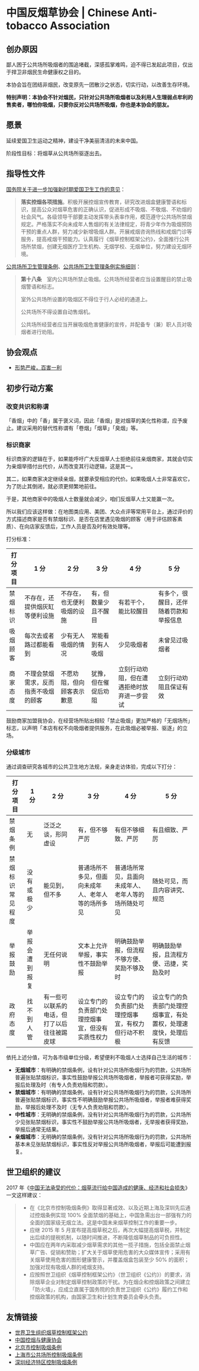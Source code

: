 # 中国反烟草协会 | Chinese Anti-tobacco Association

## 创办原因

鄙人困于公共场所吸烟者的围追堵截，深感孤掌难鸣，迫不得已发起此项目，仅出于捍卫非烟民生命健康权之目的。

本协会旨在团结非烟民，改变原先一团散沙之状态，切实行动，以改善生存环境。

**特别声明：本协会不针对烟民，只针对公共场所吸烟者以及利用人生理弱点牟利的售卖者，哪怕你吸烟，只要你反对公共场所吸烟，你也是本协会的朋友。**

## 愿景

延续爱国卫生运动之精神，建设干净美丽清洁的未来中国。

阶段性目标：将烟草从公共场所驱逐出去。

## 指导性文件

[国务院关于进一步加强新时期爱国卫生工作的意见](https://www.gov.cn/gongbao/content/2015/content_2806001.htm)：

> **落实控烟各项措施**。积极开展控烟宣传教育，研究改进烟盒健康警语和标识，提高公众对烟草危害的正确认识，促进形成不吸烟、不敬烟、不劝烟的社会风气。各级领导干部要主动发挥带头表率作用，模范遵守公共场所禁烟规定。严格落实不向未成年人售烟的有关法律规定，将青少年作为吸烟预防干预的重点人群，努力减少新增吸烟人群。开展戒烟咨询热线和戒烟门诊等服务，提高戒烟干预能力。认真履行《烟草控制框架公约》，全面推行公共场所禁烟，创建无烟医疗卫生机构、无烟学校、无烟单位，努力建设无烟环境。

[公共场所卫生管理条例](http://xzfg.moj.gov.cn/front/law/detail?LawID=1755)、[公共场所卫生管理条例实施细则](https://www.fxqhm.gov.cn/content/2023/797648.html)：

> **第十八条**　室内公共场所禁止吸烟。公共场所经营者应当设置醒目的禁止吸烟警语和标志。
>
> 室外公共场所设置的吸烟区不得位于行人必经的通道上。
>
> 公共场所不得设置自动售烟机。
>
> 公共场所经营者应当开展吸烟危害健康的宣传，并配备专（兼）职人员对吸烟者进行劝阻。

## 协会观点

- [形势严峻，百害一利](https://github.com/CNAntiTobaccoAssn/Chinese-Anti-tobacco-Association/blob/main/%E5%BD%A2%E5%8A%BF%E4%B8%A5%E5%B3%BB%EF%BC%8C%E7%99%BE%E5%AE%B3%E4%B8%80%E5%88%A9/%E5%BD%A2%E5%8A%BF%E4%B8%A5%E5%B3%BB%EF%BC%8C%E7%99%BE%E5%AE%B3%E4%B8%80%E5%88%A9.md)

## 初步行动方案

### 改变共识和称谓

「香烟」中的「香」属于褒义词，因此「香烟」是对烟草的美化性称谓，应予废止。建议采用的替代性称谓有「卷烟」「烟草」「臭烟」等。

### 标识商家

标识商家的逻辑在于，如果能呼吁广大反烟草人士拒绝前往亲烟商家，其就会切实为亲烟举措付出代价，从而改变其行动逻辑，这是其一。

其二，如果商家决定继续亲烟，就要承受相应的代价。如果吸烟人士非常喜欢它，为了防止其倒闭，就必须更频繁地前往。

于是，其他商家中的吸烟人士数量就会减少，咱们反烟草人士又能赢一次。

所以我们应该这样做：在地图类应用、美团、大众点评等常用平台上，通过评价的方式描述商家是否有禁烟标识、是否在店里遇见吸烟的顾客（用于评估顾客素质）、在向店家反馈后，工作人员是否及时有效处理等。

打分标准：

| 打分项目 | 1 分                                 | 2 分                       | 3 分                 | 4 分                                       | 5 分                                   |
| -------- | ------------------------------------ | -------------------------- | -------------------- | ------------------------------------------ | -------------------------------------- |
| 禁烟标识 | 不存在，还提供烟灰缸等便利设施       | 不存在，也无便利吸烟的设施 | 有，但数量少且不醒目 | 有若干个，能比较醒目                       | 有多个，很醒目，还伴随着罚款和举报信息 |
| 吸烟顾客 | 每次去或者路过都能看到               | 少有无人吸烟的情况         | 常能看到有人吸烟     | 少见吸烟者                                 | 未曾见过吸烟者                         |
| 商家态度 | 不理会禁烟需求，反而指责不吸烟的顾客 | 不愿劝阻，但向顾客表示歉意 | 犹豫，但在催促后劝阻 | 立刻行动劝阻，但在遭遇拒绝时放弃进一步尝试 | 立刻行动劝阻且保证有效                 |

鼓励商家加盟我协会，在经营场所贴出相较「禁止吸烟」更加严格的「无烟场所」标志，以声明「本店有权不向吸烟者提供服务，在此吸烟必被举报、驱逐」的立场。

### 分级城市

通过调查研究各城市的公共卫生地方法规，亲身走访体验，完成以下打分：

| 打分项目         | 1 分           | 2 分                                         | 3 分                                               | 4 分                                                 | 5 分                                                               |
| ---------------- | -------------- | -------------------------------------------- | -------------------------------------------------- | ---------------------------------------------------- | ------------------------------------------------------------------ |
| 禁烟条例         | 无             | 泛泛之谈，形同虚设                           | 有，但不够严厉                                     | 有但不够细致、严厉                                   | 有且细致、严厉                                                     |
| 禁烟标识常见程度 | 没有或极少     | 能见到，但不多                               | 普通场所不多见，但面向未成年人、老年人等的场所多见 | 普通场所常见，且面向未成年人、老年人等的场所随处可见 | 随处可见，而且内容讲究、规范                                       |
| 举报鼓励         | 举报会遭到报复 | 无任何说明                                   | 文本上允许举报，事实性不鼓励举报                   | 明确鼓励举报，但流程不够方便、奖励不够及时           | 明确鼓励举报，且流程方便、迅捷，奖励及时                           |
| 政府态度         | 找不到人管     | 有一些可以联系的电话，但打了以后往往被踢皮球 | 设立专门的负责部门处理控烟事宜，但没有实质性权力   | 设立专门的负责部门处理控烟事宜，有权力但行动不积极   | 设立专门的负责部门处理控烟事宜，有处置权，处理速度快，处理后有反馈 |

依托上述分值，可为各市级单位分级，希望便利不吸烟人士选择自己生活的城市：

- **无烟城市**：有明确的禁烟条例，设有针对公共场所吸烟行为的罚款，公共场所普遍张贴禁烟标识，事实性鼓励举报公共场所吸烟者，举报者可获得奖励，举报后处理及时（有专人负责劝阻和罚款）。
- **禁烟城市**：有明确的禁烟条例，设有针对公共场所吸烟行为的罚款，公共场所普遍张贴禁烟标识，事实性不明确鼓励举报公共场所吸烟者，举报者难获得奖励，举报后处理不及时（无专人负责劝阻和罚款）。
- **中性城市**：无明确的禁烟条例，没有针对公共场所吸烟行为的罚款，公共场所少见张贴禁烟标识，事实性不鼓励举报公共场所吸烟者，无举报者获得奖励，举报后通常无结果。
- **亲烟城市**：无明确的禁烟条例，没有针对公共场所吸烟行为的罚款，公共场所基本未见张贴禁烟标识，事实性反对举报公共场所吸烟者，举报后可能遭到报复。

## 世卫组织的建议

2017 年《[中国无法承受的代价：烟草流行给中国造成的健康、经济和社会损失](https://iris.who.int/handle/10665/255473)》一文这样建议：

> - 在《北京市控制吸烟条例》取得显著成效、以及近期上海及深圳先后通过控烟条例实现 100% 全面禁烟的基础上，中国急需出台一部强有力的全面的国家级无烟立法。这是中国未来烟草控制工作的重要一步。
> - 应继 2015 年 5 月宣布提高烟草税之后，再次大幅提高烟草税，并制定出后续的提税机制，以随时间推进，不断降低烟草制品的可负担性。
> - 中国应在两年内采取减少烟草需求的其他一揽子措施，包括全面禁止烟草广告、促销和赞助；扩大关于烟草使用危害的大众媒体宣传；采用有关烟草使用危害的图形健康警示，并覆盖烟盒包装至少 50% 的面积；加强对现有吸烟人群的戒烟支持。
> - 应按照世卫组织《烟草控制框架公约》（世卫组织《公约》）的要求，消除烟草企业对制定烟草控制政策的干扰。为在烟企和控烟政策之间建立「防火墙」，应成立直属于国务院的负责世卫组织《公约》履约工作和控烟政策的机构，由国家卫生和计划生育委员会牵头负责。

## 友情链接

- [世界卫生组织烟草控制框架公约](https://fctc.who.int/zh/convention)
- [中国控烟与健康协会](https://www.catcprc.org.cn/)
- [北京市控制吸烟条例](https://www.beijing.gov.cn/zhengce/dfxfg/202111/t20211103_2528426.html)
- [上海市公共场所控制吸烟条例](https://wsjkw.sh.gov.cn/sh1/20180525/0012-31558.html)
- [深圳经济特区控制吸烟条例](https://www.sz.gov.cn/zfgb/2019/gb1108/content/post_4963996.html)
